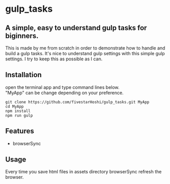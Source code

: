 # gulp_tasks

## A simple, easy to understand gulp tasks for biginners.  
This is made by me from scratch in order to demonstrate how to handle and build a gulp tasks. It's nice to understand gulp settings with this simple gulp settings. I try to keep this as possible as I can.

## Installation
open the terminal app and type command lines below.  
"MyApp" can be change depending on your preference.
```
git clone https://github.com/fivestarHoshi/gulp_tasks.git MyApp
cd MyApp
npm install
npm run gulp

```
## Features
- browserSync

## Usage
Every time you save html files in assets directory browserSync refresh the browser.
